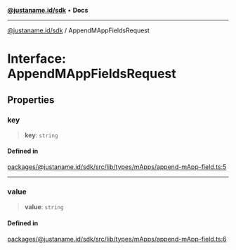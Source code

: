 [**@justaname.id/sdk**](../README.md) • **Docs**

***

[@justaname.id/sdk](../globals.md) / AppendMAppFieldsRequest

# Interface: AppendMAppFieldsRequest

## Properties

### key

> **key**: `string`

#### Defined in

[packages/@justaname.id/sdk/src/lib/types/mApps/append-mApp-field.ts:5](https://github.com/JustaName-id/JustaName-sdk/blob/577c5c787ef18bf8ddf8b997f021738a0e8ca336/packages/@justaname.id/sdk/src/lib/types/mApps/append-mApp-field.ts#L5)

***

### value

> **value**: `string`

#### Defined in

[packages/@justaname.id/sdk/src/lib/types/mApps/append-mApp-field.ts:6](https://github.com/JustaName-id/JustaName-sdk/blob/577c5c787ef18bf8ddf8b997f021738a0e8ca336/packages/@justaname.id/sdk/src/lib/types/mApps/append-mApp-field.ts#L6)
